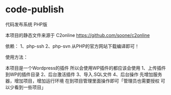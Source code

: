 code-publish
============

代码发布系统 PHP版

本项目的静态文件来源于 C2online https://github.com/soone/c2online

依赖：
1、php-ssh
2、php-svn
从PHP的官方网站下载编译即可！

使用方法：

本项目是一个Wordpress的插件 所以会使用WP插件的都应该会使用
1、上传插件到WP的插件目录
2、后台激活插件
3、导入.SQL文件
4、后台操作   先增加服务器，增加项目，增加运行环境 在到项目管理里面操作即可「管理员也需要授权 可以少看到一些项目」
